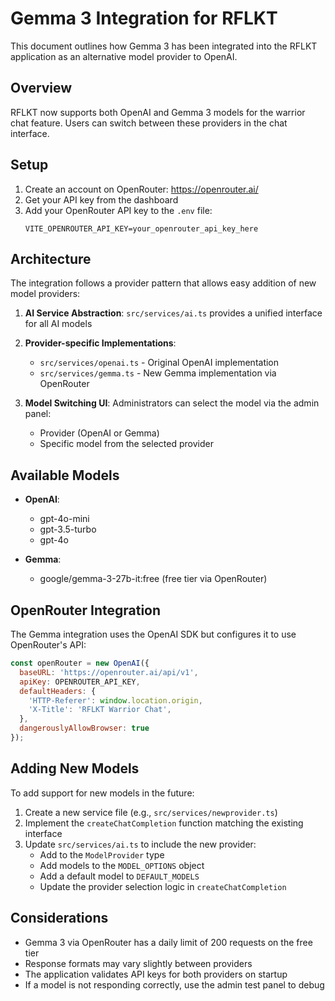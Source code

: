 # Gemma 3 Integration for RFLKT

This document outlines how Gemma 3 has been integrated into the RFLKT application as an alternative model provider to OpenAI.

## Overview

RFLKT now supports both OpenAI and Gemma 3 models for the warrior chat feature. Users can switch between these providers in the chat interface.

## Setup

1. Create an account on OpenRouter: https://openrouter.ai/
2. Get your API key from the dashboard
3. Add your OpenRouter API key to the `.env` file:
   ```
   VITE_OPENROUTER_API_KEY=your_openrouter_api_key_here
   ```

## Architecture

The integration follows a provider pattern that allows easy addition of new model providers:

1. **AI Service Abstraction**: `src/services/ai.ts` provides a unified interface for all AI models
2. **Provider-specific Implementations**:
   - `src/services/openai.ts` - Original OpenAI implementation
   - `src/services/gemma.ts` - New Gemma implementation via OpenRouter

3. **Model Switching UI**: Administrators can select the model via the admin panel:
   - Provider (OpenAI or Gemma)
   - Specific model from the selected provider

## Available Models

- **OpenAI**: 
  - gpt-4o-mini
  - gpt-3.5-turbo
  - gpt-4o

- **Gemma**:
  - google/gemma-3-27b-it:free (free tier via OpenRouter)

## OpenRouter Integration

The Gemma integration uses the OpenAI SDK but configures it to use OpenRouter's API:

```javascript
const openRouter = new OpenAI({
  baseURL: 'https://openrouter.ai/api/v1',
  apiKey: OPENROUTER_API_KEY,
  defaultHeaders: {
    'HTTP-Referer': window.location.origin,
    'X-Title': 'RFLKT Warrior Chat',
  },
  dangerouslyAllowBrowser: true
});
```

## Adding New Models

To add support for new models in the future:

1. Create a new service file (e.g., `src/services/newprovider.ts`)
2. Implement the `createChatCompletion` function matching the existing interface
3. Update `src/services/ai.ts` to include the new provider:
   - Add to the `ModelProvider` type
   - Add models to the `MODEL_OPTIONS` object
   - Add a default model to `DEFAULT_MODELS`
   - Update the provider selection logic in `createChatCompletion`

## Considerations

- Gemma 3 via OpenRouter has a daily limit of 200 requests on the free tier
- Response formats may vary slightly between providers
- The application validates API keys for both providers on startup
- If a model is not responding correctly, use the admin test panel to debug 